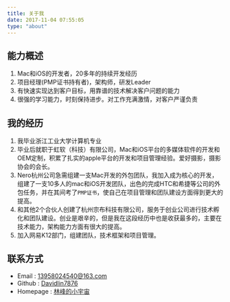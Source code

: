 ```yaml
---
title: 关于我
date: 2017-11-04 07:55:05
type: "about"
---
```

## 能力概述
1. Mac和iOS的开发者，20多年的持续开发经历
1. 项目经理(PMP证书持有者)，架构师，研发Leader
1. 有快速实现达到客户目标，用靠谱的技术解决客户问题的能力
1. 很强的学习能力，时刻保持进步。对工作充满激情，对客户严谨负责

## 我的经历
1. 我毕业浙江工业大学计算机专业
1. 毕业后就职于虹软（科技）有限公司，Mac和iOS平台的多媒体软件的开发和OEM定制，积累了扎实的apple平台的开发和项目管理经验。爱好摄影，摄影协会的会长。
1. Nero杭州公司急需组建一支Mac开发的外包团队，我加入成为核心的开发，组建了一支10多人的mac和iOS开发团队，出色的完成HTC和希捷等公司的外包任务，并在其间考了`PMP证书`，使自己在项目管理和团队建设方面得到更大的提高。
1. 和其他2个合伙人创建了杭州宗布科技有限公司，服务于创业公司进行技术孵化和团队建设。创业是艰辛的，但是我在这段经历中也是收获最多的，主要在技术能力，架构能力方面有很大的提高。
1. 加入网易K12部门，组建团队，技术框架和项目管理。

## 联系方式
- Email : 13958024540@163.com
- Github : [Davidlin7876](https://github.com/davidlin7876)
- Homepage : [林峰的小宇宙](http://linfeng.xyz)
